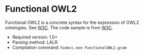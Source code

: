 # Functional OWL2 #

Functional OWL2 is a concrete syntax for the expression of OWL2 ontologies.
See [W3C](http://www.w3.org/TR/owl2-syntax/).
The code sample is from [W3C](http://www.w3.org/TR/owl2-syntax/).

* Required version: 1.0+
* Parsing method: LALR
* Compilation command: `himecc.exe FunctionalOWL2.gram`
